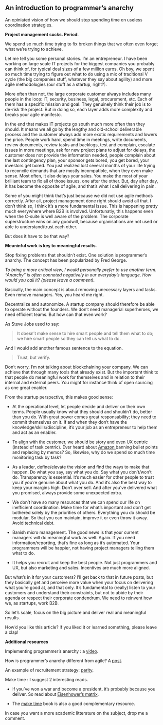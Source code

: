 ## An introduction to programmer’s anarchy


An opiniated vision of how we should stop spending time on useless coordination strategies.

**Project management sucks. Period.**

We spend so much time trying to fix broken things that we often even forget what we’re trying to achieve.

Let me tell you some personal stories. I’m an entrepreneur. I have been working on large scale IT projects for the biggest companies you probably can think of, for typical deal sizes of a few million euros. Oh boy, we spent so much time trying to figure out what to do using a mix of traditional V cycle (the big companies stuff, whatever they say about agility) and more agile methodologies (our stuff as a startup, right?).

More often than not, the large corporate customer always includes many people in the loop: IT, security, business, legal, procurement, etc. Each of them has a specific mission and goal. They genuinely think their job is to de-risk the project. But in doing so, each layer adds more complexity and breaks your agile manifesto.

In the end that makes IT projects go south much more often than they should. It means we all go by the lengthy and old-school deliverable process and the customer always add more exotic requirements and lowers the price. People work hard, spend time in meetings, write documents, review documents, review tasks and backlogs, test and complain, escalate issues in more meetings, ask for new project plans to adjust for delays, the customer does not provide the information needed, people complain about the last contingency plan, your sponsor gets bored, you get bored, your investors get bored. You just realized lost several months of your life trying to reconcile demands that are mostly incompatible, when they even make sense. Most often, it also delays your sales. You make the most of your brilliant team to fix all of those issues, one after the other. But, day after day, it has become the opposite of agile, and that’s what I call delivering in pain.

Some of you might think that’s just because we did not use agile methods correctly. After all, project management done right should avoid all that. I don’t think so, I think it’s a more fundamental issue. This is happening pretty much everywhere where B2B is involved. Unfortunatly, this happens even when the C-suite is well aware of the problem. The corporate superstructure wins on any goodwill, because organisations are not used or able to understand/trust each other.

But does it have to be that way?

**Meaninful work is key to meaningful results.**

Stop fixing problems that shouldn’t exist. One solution is programmer’s anarchy. The concept has been popularized by Fred George.

*To bring a more critical view, I would personally prefer to use another term. “Anarchy” is often connoted negatively in our everyday’s language. How would you call it? (please leave a comment).*

Basically, the main concept is about removing unecessary layers and tasks. Even remove managers. Yes, you heard me right.

Decentralize and autonomize. A startup company should therefore be able to operate without the founders. We don’t need managerial superheroes, we need efficient teams. But how can that even work?

As Steve Jobs used to say:
> It doesn’t make sense to hire smart people and tell them what to do; we hire smart people so they can tell us what to do.

And I would add another famous sentence to the equation.
> Trust, but verify.

Don’t worry, I’m not talking about blockchaining your company. We can achieve that through many tools that already exist. But the important think to that people do meaningful work for themselves and in relation to their internal and external peers. You might for instance think of open sourcing as one great enabler.

From the startup perspective, this makes good sense:

* At the operational level, let people decide and deliver on their own terms. People usually know what they should and shouldn’t do, better than you do. With great power comes great responsability; they need to commit themselves on it. If and when they don’t have the knowledge/skills/discipline, it’s your job as an entrepreneur to help them and act as an enabler.

* To align with the customer, we should be story and even UX centric (instead of task centric). Ever heard about [Amazon ](https://www.inc.com/carmine-gallo/jeff-bezos-bans-powerpoint-in-meetings-his-replacement-is-brilliant.html)banning bullet points and replacing by memos? So, likewise, why do we spend so much time monitoring task by task?

* As a leader, define/elevate the vision and find the ways to make that happen. Do what you say, say what you do. Say what you don’t/won’t do. Transparency is essential. It’s much easier for other people to trust you if you’re genuine about what you do. And it’s also the best way to keep your margins high. Don’t over sell. And after you’ve delivered what you promised, always provide some unexpected extra.

* We don’t have so many resources that we can spend our life on inefficient coordination. Make time for what’s important and don’t get bothered solely by the priorities of others. Everything you do should be modular. So that you can maintain, improve it or even throw it away. Avoid technical debt.

* Banish micro management. The good news is that your current managers will do meaningful work as well. Again. If you need information/reporting, that’s fine as long as it’s automated. Your programmers will be happier, not having project managers telling them what to do.

* It helps you recruit and keep the best people. Not just programmers and UX, but also marketing and sales. Incentives are much more aligned.

But what’s in it for your customers? I’ll get back to that in future posts, but they basically get and perceive more value when your focus on delivering what you’re good at, and that only. It’s fundamental to (really) listen to your customers and understand their constraints, but not to abide by their agenda or respect their corporate condendrum. We need to reinvent how we, as startups, work B2B.

So let’s scale, focus on the big picture and deliver real and meaningful results.

How’d you like this article? If you liked it or learned something, please leave a clap!

**Additional resources**

Implementing programmer’s anarchy : a [video](https://www.youtube.com/watch?v=WdUpyqwsrGs).

How is programmer’s anarchy different from agile? A [post](https://itnext.io/what-is-developer-anarchy-and-how-is-it-different-from-agile-software-development-6e212d6b8dfb).

An example of recruitement strategy: [parity](https://www.parity.io/jobs/).

Make time : I suggest 2 interesting reads.

* If you’ve won a war and become a president, it’s probably because you deliver. So read about [Eisenhower’s matrix](https://www.eisenhower.me/eisenhower-matrix/).

* The [make time](https://maketimebook.com) book is also a good complementary resource.

In case you want a more academic litterature on the subject, drop me a comment.